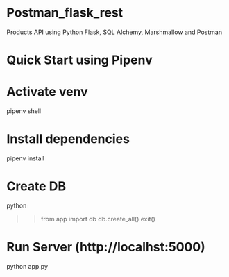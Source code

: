 # Postman_flask_rest
Products API using Python Flask, SQL Alchemy, Marshmallow and Postman

# Quick Start using Pipenv

# Activate venv
 pipenv shell

# Install dependencies
 pipenv install

# Create DB
 python
>> from app import db
>> db.create_all()
>> exit()

# Run Server (http://localhst:5000)
python app.py

